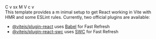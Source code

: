   C                                  v                                                     sx                                                                                              M                                                                                V                                                                                                                                                c                                     v                                                                                                                               
This template provides a m inimal setup to get React working in Vite with HMR and some ESLint rules. 
Currently, two official plugins are available:     


- [@vitejs/plugin-react](https://github.com/vitejs/vite-plugin-react/blob/main/packages/plugin-react/README.md) uses [Babel](https://babeljs.io/) for Fast Refresh
- [@vitejs/plugin-react-swc](https://github.com/vitejs/vite-plugin-react-swc) uses [SWC](https://swc.rs/) for Fast Refresh
